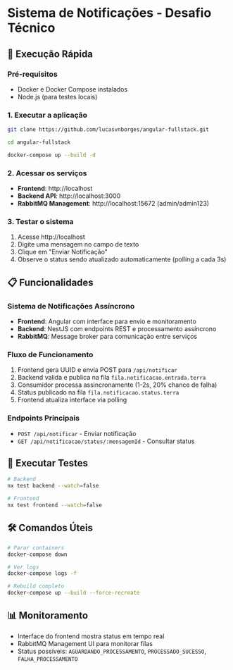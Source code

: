 # Sistema de Notificações - Desafio Técnico

## 🚀 Execução Rápida

### Pré-requisitos
- Docker e Docker Compose instalados
- Node.js (para testes locais)

### 1. Executar a aplicação
```bash
git clone https://github.com/lucasvnborges/angular-fullstack.git
```

```bash
cd angular-fullstack
```

```bash
docker-compose up --build -d
```

### 2. Acessar os serviços
- **Frontend**: http://localhost
- **Backend API**: http://localhost:3000
- **RabbitMQ Management**: http://localhost:15672 (admin/admin123)

### 3. Testar o sistema
1. Acesse http://localhost
2. Digite uma mensagem no campo de texto
3. Clique em "Enviar Notificação"
4. Observe o status sendo atualizado automaticamente (polling a cada 3s)

## 📋 Funcionalidades

### Sistema de Notificações Assíncrono
- **Frontend**: Angular com interface para envio e monitoramento
- **Backend**: NestJS com endpoints REST e processamento assíncrono
- **RabbitMQ**: Message broker para comunicação entre serviços

### Fluxo de Funcionamento
1. Frontend gera UUID e envia POST para `/api/notificar`
2. Backend valida e publica na fila `fila.notificacao.entrada.terra`
3. Consumidor processa assincronamente (1-2s, 20% chance de falha)
4. Status publicado na fila `fila.notificacao.status.terra`
5. Frontend atualiza interface via polling

### Endpoints Principais
- `POST /api/notificar` - Enviar notificação
- `GET /api/notificacao/status/:mensagemId` - Consultar status

## 🧪 Executar Testes

```bash
# Backend
nx test backend --watch=false

# Frontend  
nx test frontend --watch=false
```

## 🛠️ Comandos Úteis

```bash
# Parar containers
docker-compose down

# Ver logs
docker-compose logs -f

# Rebuild completo
docker-compose up --build --force-recreate
```

## 📊 Monitoramento
- Interface do frontend mostra status em tempo real
- RabbitMQ Management UI para monitorar filas
- Status possíveis: `AGUARDANDO_PROCESSAMENTO`, `PROCESSADO_SUCESSO`, `FALHA_PROCESSAMENTO`
